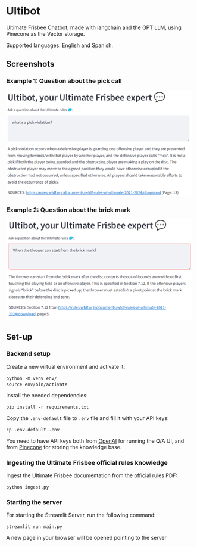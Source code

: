 # Ultibot

Ultimate Frisbee Chatbot, made with langchain and the GPT LLM, using Pinecone as the Vector storage.

Supported languages: English and Spanish.

## Screenshots

### Example 1: Question about the pick call

<img src=".images/pick.png" alt="export" width="500"/>

### Example 2: Question about the brick mark

<img src=".images/brick.png" alt="export" width="500"/>

## Set-up

### Backend setup

Create a new virtual environment and activate it:

    python -m venv env/
    source env/bin/activate

Install the needed dependencies:

    pip install -r requirements.txt

Copy the `.env-default` file to `.env` file and fill it with your API keys:

    cp .env-default .env

You need to have API keys both from [OpenAI](https://platform.openai.com/account/api-keys) for running the Q/A UI, and from [Pinecone](https://app.pinecone.io) for storing the knowledge base.


### Ingesting the Ultimate Frisbee official rules knowledge

Ingest the Ultimate Frisbee documentation from the official rules PDF:

    python ingest.py

### Starting the server

For starting the Streamlit Server, run the following command:

    streamlit run main.py

A new page in your browser will be opened pointing to the server